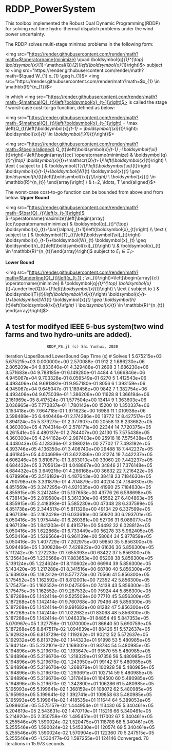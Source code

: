 # RDDP_PowerSystem

This toolbox implemented the Robust Dual Dynamic Programming(RDDP) for solving real-time hydro-thermal dispatch problems under the wind power uncertainty.

The RDDP solves multi-stage minimax problems in the following form:

<img src="https://render.githubusercontent.com/render/math?math=$\operatorname{minimize} \quad \boldsymbol{q}_{1}^{\top} \boldsymbol{x}_{1}+\mathcal{Q}_{2}\left(\boldsymbol{x}_{1}\right)$>
subject to <img src="https://render.githubusercontent.com/render/math?math=$\quad W_{1} x_{1} \geq h_{1}$>
<img src="https://render.githubusercontent.com/render/math?math=$x_{1} \in \mathbb{R}^{n_{1}}$>

In which <img src="https://render.githubusercontent.com/render/math?math=$\mathcal{Q}_{t}\left(\boldsymbol{x}_{t-1}\right)$> is called the stage *t* worst-case cost-to-go function, defined as below:

<img src="https://render.githubusercontent.com/render/math?math=$\mathcal{Q}_{t}\left(\boldsymbol{x}_{t-1}\right) = \max \left\{Q_{t}\left(\boldsymbol{x}_{t-1} = \boldsymbol{\xi}_{t}\right): \boldsymbol{\xi}_{t} \in \boldsymbol{\Xi}_{t}\right\}$>

<img src="https://render.githubusercontent.com/render/math?math=$\begin{aligned}
Q_{t}\left(\boldsymbol{x}_{t-1} ; \boldsymbol{\xi}_{t}\right)=\left[\begin{array}{cc}
\operatorname{minimize} & \boldsymbol{q}_{t}^{\top} \boldsymbol{x}_{t}+\mathscr{Q}_{t+1}\left(\boldsymbol{x}_{t}\right) \\
\text { subject to } & \boldsymbol{T}_{t}\left(\boldsymbol{\xi}_{t}\right) \boldsymbol{x}_{t-1}+\boldsymbol{W}_{t} \boldsymbol{x}_{t} \geq \boldsymbol{h}_{t}\left(\boldsymbol{\xi}_{t}\right) \\
\boldsymbol{x}_{t} \in \mathbb{R}^{n_{t}}
\end{array}\right] \\
& t=2, \ldots, T
\end{aligned}$>

The worst-case cost-to-go function can be bounded from above and from below.
**Upper Bound**

<img src="https://render.githubusercontent.com/render/math?math=$\bar{Q}_{t}\left(x_{t-1}\right)$
$=\operatorname{maximize}\left[\begin{array}{cc}\operatorname{minimize} & \boldsymbol{q}_{t}^{\top} \boldsymbol{x}_{t}+\bar{\alpha}_{t+1}\left(\boldsymbol{x}_{t}\right) \\ \text { subject to } & \boldsymbol{T}_{t}\left(\boldsymbol{\xi}_{t}\right) \boldsymbol{x}_{t-1}+\boldsymbol{W}_{t} \boldsymbol{x}_{t} \geq \boldsymbol{h}_{t}\left(\boldsymbol{\xi}_{t}\right) \\ & \boldsymbol{x}_{t} \in \mathbb{R}^{n_{t}}\end{array}\right]$
subject to $\xi_{t} \in \Xi_{t}$>

**Lower Bound**

<img src="https://render.githubusercontent.com/render/math?math=$\underline{Q}_{t}\left(x_{t-1} ; \xi_{t}\right)=\left[\begin{array}{cl}
\operatorname{minimize} & \boldsymbol{q}_{t}^{\top} \boldsymbol{x}_{t}+\underline{Q}_{t+1}\left(\boldsymbol{x}_{t}\right) \\
\text { subject to } & \boldsymbol{T}_{t}\left(\boldsymbol{\xi}_{t}\right) \boldsymbol{x}_{t-1}+\boldsymbol{W}_{t} \boldsymbol{x}_{t} \geq \boldsymbol{h}_{t}\left(\boldsymbol{\xi}_{t}\right) \\
\boldsymbol{x}_{t} \in \mathbb{R}^{n_{t}}
\end{array}\right]$>



A test for modifyed IEEE 5-bus system(two wind farms and two hydro-units are added).
--------------------------------------------------------------------------------

                      RDDP_PS.jl (c) Shi Yunhui, 2020

 Iteration    UpperBound       LowerBound        Gap       Time (s)       # Solves
        1    5.675215e+03   5.675215e+03   0.000000e+00   2.570088e-01        912
        2    1.686230e+06   2.805209e+04   9.833640e-01   4.329488e-01       2698
        3    1.686230e+06   3.571683e+04   9.788185e-01   6.149280e-01       4484
        4    1.666846e+06   4.945067e+04   9.703328e-01   8.059549e-01       6270
        5    1.412543e+06   4.493406e+04   9.681892e-01   9.957180e-01       8056
        6    1.393159e+06   4.945067e+04   9.645047e-01   1.189456e+00       9842
        7    1.382754e+06   4.493406e+04   9.675039e-01   1.386206e+00      11628
        8    1.366194e+06   2.161969e+05   8.417524e-01   1.577504e+00      13414
        9    1.363603e+06   3.036965e+05   7.772837e-01   1.780142e+00      15200
       10    1.350337e+06   3.153418e+05   7.664718e-01   1.971623e+00      16986
       11    1.010938e+06   3.598488e+05   6.440446e-01   2.174286e+00      18772
       12    8.427517e+05   3.894124e+05   5.379275e-01   2.377907e+00      20558
       13    8.233682e+05   4.360300e+05   4.704314e-01   2.578171e+00      22344
       14    7.720375e+05   4.261541e+05   4.480137e-01   2.784407e+00      24130
       15    7.575438e+05   4.360300e+05   4.244162e-01   2.987403e+00      25916
       16    7.575438e+05   4.448043e+05   4.128336e-01   3.198021e+00      27702
       17    7.493192e+05   4.393746e+05   4.136350e-01   3.408740e+00      29488
       18    7.442237e+05   4.461845e+05   4.004699e-01   3.622386e+00      31274
       19    7.442237e+05   4.606246e+05   3.810671e-01   3.833010e+00      33060
       20    7.442237e+05   4.684432e+05   3.705613e-01   4.048867e+00      34846
       21    7.376148e+05   4.684432e+05   3.649216e-01   4.266168e+00      36632
       22    7.216422e+05   4.678996e+05   3.516182e-01   4.487643e+00      38418
       23    7.184630e+05   4.790798e+05   3.331879e-01   4.704879e+00      40204
       24    7.184630e+05   4.851569e+05   3.247295e-01   4.921035e+00      41990
       25    7.184630e+05   4.855915e+05   3.241245e-01   5.137653e+00      43776
       26    6.598698e+05   4.738143e+05   2.819580e-01   5.361330e+00      45562
       27    6.404863e+05   4.855915e+05   2.418393e-01   5.585230e+00      47348
       28    6.337599e+05   4.851738e+05   2.344517e-01   5.811326e+00      49134
       29    6.337599e+05   4.967139e+05   2.162428e-01   6.033616e+00      50920
       30    6.293701e+05   5.050416e+05   1.975444e-01   6.260361e+00      52706
       31    6.088077e+05   4.967139e+05   1.841203e-01   6.491571e+00      54492
       32    6.028812e+05   5.050416e+05   1.622868e-01   6.733449e+00      56278
       33    5.962405e+05   5.050416e+05   1.529566e-01   6.961139e+00      58064
       34    5.877859e+05   5.050416e+05   1.407729e-01   7.202975e+00      59850
       35    5.856300e+05   5.094496e+05   1.300828e-01   7.428922e+00      61636
       36    5.856300e+05   5.111242e+05   1.272233e-01   7.655393e+00      63422
       37    5.856300e+05   5.135643e+05   1.230568e-01   7.883653e+00      65208
       38    5.856300e+05   5.139124e+05   1.224624e-01   8.110602e+00      66994
       39    5.856300e+05   5.143420e+05   1.217288e-01   8.341516e+00      68780
       40    5.856300e+05   5.163903e+05   1.182312e-01   8.577273e+00      70566
       41    5.856300e+05   5.175452e+05   1.162592e-01   8.812001e+00      72352
       42    5.856300e+05   5.175475e+05   1.162552e-01   9.047505e+00      74138
       43    5.856300e+05   5.175475e+05   1.162552e-01   9.287532e+00      75924
       44    5.856300e+05   5.187268e+05   1.142414e-01   9.525509e+00      77710
       45    5.856300e+05   5.187268e+05   1.142414e-01   9.760768e+00      79496
       46    5.856300e+05   5.187268e+05   1.142414e-01   9.991682e+00      81282
       47    5.856300e+05   5.187268e+05   1.142414e-01   1.022682e+01      83068
       48    5.856300e+05   5.187268e+05   1.142414e-01   1.046331e+01      84854
       49    5.847353e+05   5.070967e+05   1.327756e-01   1.070000e+01      86640
       50    5.690759e+05   5.187268e+05   8.847517e-02   1.094639e+01      88426
       51    5.572637e+05   5.192932e+05   6.813729e-02   1.119262e+01      90212
       52    5.572637e+05   5.192932e+05   6.813729e-02   1.144323e+01      91998
       53    5.480985e+05   5.194214e+05   5.232101e-02   1.169302e+01      93784
       54    5.480985e+05   5.194896e+05   5.219670e-02   1.193647e+01      95570
       55    5.480985e+05   5.194896e+05   5.219670e-02   1.218329e+01      97356
       56    5.480985e+05   5.194896e+05   5.219670e-02   1.243950e+01      99142
       57    5.480985e+05   5.194896e+05   5.219670e-02   1.268879e+01     100928
       58    5.480985e+05   5.194896e+05   5.219670e-02   1.293691e+01     102714
       59    5.480985e+05   5.194896e+05   5.219670e-02   1.317849e+01     104500
       60    5.480985e+05   5.194896e+05   5.219670e-02   1.342800e+01     106286
       61    5.480985e+05   5.195993e+05   5.199641e-02   1.368159e+01     108072
       62    5.480985e+05   5.195993e+05   5.199641e-02   1.392741e+01     109858
       63    5.480985e+05   5.195993e+05   5.199641e-02   1.418535e+01     111644
       64    5.389053e+05   5.088605e+05   5.575157e-02   1.444954e+01     113430
       65    5.340461e+05   5.204619e+05   2.543631e-02   1.470719e+01     115216
       66    5.340461e+05   5.214920e+05   2.350758e-02   1.495451e+01     117002
       67    5.340461e+05   5.255546e+05   1.590024e-02   1.520475e+01     118788
       68    5.340461e+05   5.255546e+05   1.590024e-02   1.545330e+01     120574
       69    5.340461e+05   5.255546e+05   1.590024e-02   1.570904e+01     122360
       70    5.247515e+05   5.255546e+05  -1.530477e-03   1.597255e+01     124146
Converged. 70 iterations in 15.973 seconds.

